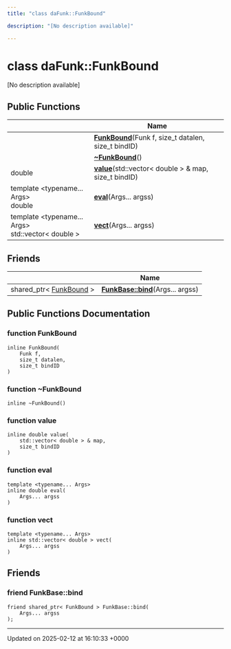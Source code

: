 ```yaml
---
title: "class daFunk::FunkBound"

description: "[No description available]"

---
```


# class daFunk::FunkBound



[No description available]

## Public Functions

|                | Name           |
| -------------- | -------------- |
| | **[FunkBound](/documentation/code/classes/classdafunk_1_1funkbound/#function-funkbound)**(Funk f, size_t datalen, size_t bindID) |
| | **[~FunkBound](/documentation/code/classes/classdafunk_1_1funkbound/#function-funkbound)**() |
| double | **[value](/documentation/code/classes/classdafunk_1_1funkbound/#function-value)**(std::vector< double > & map, size_t bindID) |
| template <typename... Args\> <br>double | **[eval](/documentation/code/classes/classdafunk_1_1funkbound/#function-eval)**(Args... argss) |
| template <typename... Args\> <br>std::vector< double > | **[vect](/documentation/code/classes/classdafunk_1_1funkbound/#function-vect)**(Args... argss) |

## Friends

|                | Name           |
| -------------- | -------------- |
| shared_ptr< [FunkBound](/documentation/code/classes/classdafunk_1_1funkbound/) > | **[FunkBase::bind](/documentation/code/classes/classdafunk_1_1funkbound/#friend-funkbase-bind)**(Args... argss)  |

## Public Functions Documentation

### function FunkBound

```
inline FunkBound(
    Funk f,
    size_t datalen,
    size_t bindID
)
```


### function ~FunkBound

```
inline ~FunkBound()
```


### function value

```
inline double value(
    std::vector< double > & map,
    size_t bindID
)
```


### function eval

```
template <typename... Args>
inline double eval(
    Args... argss
)
```


### function vect

```
template <typename... Args>
inline std::vector< double > vect(
    Args... argss
)
```


## Friends

### friend FunkBase::bind

```
friend shared_ptr< FunkBound > FunkBase::bind(
    Args... argss
);
```


-------------------------------

Updated on 2025-02-12 at 16:10:33 +0000